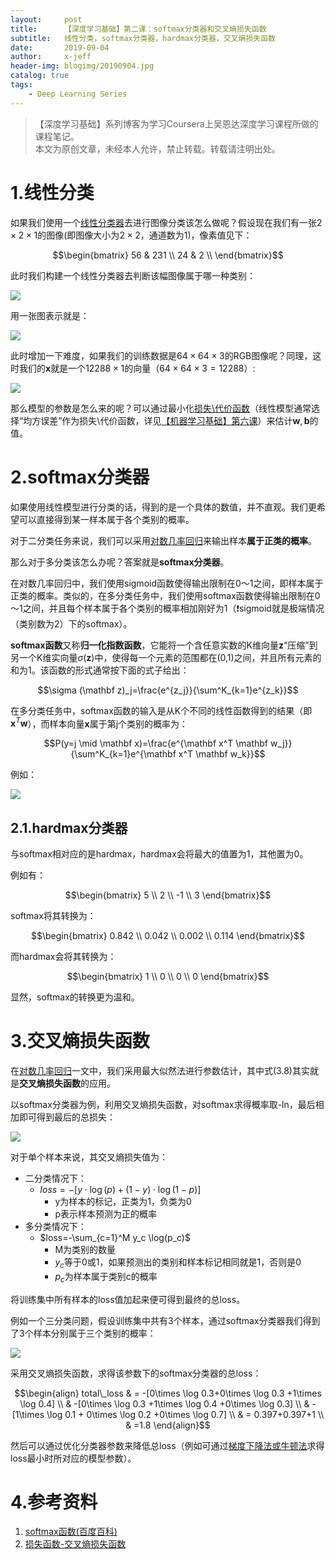 ```yaml
---
layout:     post
title:      【深度学习基础】第二课：softmax分类器和交叉熵损失函数
subtitle:   线性分类，softmax分类器，hardmax分类器，交叉熵损失函数
date:       2019-09-04
author:     x-jeff
header-img: blogimg/20190904.jpg
catalog: true
tags:
    - Deep Learning Series
---
```

>【深度学习基础】系列博客为学习Coursera上吴恩达深度学习课程所做的课程笔记。  
>本文为原创文章，未经本人允许，禁止转载。转载请注明出处。

# 1.线性分类

如果我们使用一个[线性分类器](http://shichaoxin.com/2019/06/30/机器学习基础-第六课-线性回归/)去进行图像分类该怎么做呢？假设现在我们有一张$2\times2\times1$的图像(即图像大小为$2\times 2$，通道数为1)，像素值见下：

$$\begin{bmatrix} 56 & 231 \\ 24 & 2 \\ \end{bmatrix}$$

此时我们构建一个线性分类器去判断该幅图像属于哪一种类别：

![](https://xjeffblogimg.oss-cn-beijing.aliyuncs.com/BLOGIMG/BlogImage/DeepLearningSeries/Lesson2/2x1.png)

用一张图表示就是：

![](https://xjeffblogimg.oss-cn-beijing.aliyuncs.com/BLOGIMG/BlogImage/DeepLearningSeries/Lesson2/2x2.png)

此时增加一下难度，如果我们的训练数据是$64\times 64 \times 3$的RGB图像呢？同理，这时我们的$\mathbf x$就是一个$12288\times 1$的向量（$64\times 64 \times 3=12288$）:

![](https://xjeffblogimg.oss-cn-beijing.aliyuncs.com/BLOGIMG/BlogImage/DeepLearningSeries/Lesson2/2x6.png)

那么模型的参数是怎么来的呢？可以通过最小化[损失\代价函数](http://shichaoxin.com/2018/12/02/数学基础-第二课-目标函数-损失函数-代价函数/)（线性模型通常选择“均方误差”作为损失\代价函数，详见[【机器学习基础】第六课](http://shichaoxin.com/2019/06/30/机器学习基础-第六课-线性回归/)）来估计$\mathbf w,\mathbf b$的值。

# 2.softmax分类器

如果使用线性模型进行分类的话，得到的是一个具体的数值，并不直观。我们更希望可以直接得到某一样本属于各个类别的概率。

对于二分类任务来说，我们可以采用[对数几率回归](http://shichaoxin.com/2019/08/21/机器学习基础-第七课-对数几率回归/)来输出样本**属于正类的概率**。

那么对于多分类该怎么办呢？答案就是**softmax分类器**。

在对数几率回归中，我们使用sigmoid函数使得输出限制在0～1之间，即样本属于正类的概率。类似的，在多分类任务中，我们使用softmax函数使得输出限制在0～1之间，并且每个样本属于各个类别的概率相加刚好为1（❗️sigmoid就是极端情况（类别数为2）下的softmax）。

**softmax函数**又称**归一化指数函数**，它能将一个含任意实数的K维向量$\mathbf z$“压缩”到另一个K维实向量$\sigma (\mathbf z)$中，使得每一个元素的范围都在(0,1)之间，并且所有元素的和为1。该函数的形式通常按下面的式子给出：

$$\sigma (\mathbf z)_j=\frac{e^{z_j}}{\sum^K_{k=1}e^{z_k}}$$

在多分类任务中，softmax函数的输入是从K个不同的线性函数得到的结果（即$\mathbf x^T \mathbf w$），而样本向量$\mathbf x$属于第j个类别的概率为：

$$P(y=j \mid \mathbf x)=\frac{e^{\mathbf x^T \mathbf w_j}}{\sum^K_{k=1}e^{\mathbf x^T \mathbf w_k}}$$

例如：

![](https://xjeffblogimg.oss-cn-beijing.aliyuncs.com/BLOGIMG/BlogImage/DeepLearningSeries/Lesson2/2x3.png)

## 2.1.hardmax分类器

与softmax相对应的是hardmax，hardmax会将最大的值置为1，其他置为0。

例如有：

$$\begin{bmatrix} 5 \\  2 \\ -1 \\ 3 \end{bmatrix}$$

softmax将其转换为：

$$\begin{bmatrix} 0.842 \\  0.042 \\ 0.002 \\ 0.114 \end{bmatrix}$$

而hardmax会将其转换为：

$$\begin{bmatrix} 1 \\  0 \\ 0 \\ 0 \end{bmatrix}$$

显然，softmax的转换更为温和。

# 3.交叉熵损失函数

在[对数几率回归](http://shichaoxin.com/2019/08/21/机器学习基础-第七课-对数几率回归/)一文中，我们采用最大似然法进行参数估计，其中式(3.8)其实就是**交叉熵损失函数**的应用。

以softmax分类器为例，利用交叉熵损失函数，对softmax求得概率取-ln，最后相加即可得到最后的总损失：

![](https://xjeffblogimg.oss-cn-beijing.aliyuncs.com/BLOGIMG/BlogImage/DeepLearningSeries/Lesson2/2x4.png)

对于单个样本来说，其交叉熵损失值为：

* 二分类情况下：
	* $loss=-[y\cdot \log(p)+(1-y)\cdot \log(1-p)]$
		* y为样本的标记，正类为1，负类为0
		* p表示样本预测为正的概率
* 多分类情况下：
	* $loss=-\sum_{c=1}^M y_c \log(p_c)$
		* M为类别的数量
		* $y_c$等于0或1，如果预测出的类别和样本标记相同就是1，否则是0
		* $p_c$为样本属于类别c的概率

将训练集中所有样本的loss值加起来便可得到最终的总loss。

例如一个三分类问题，假设训练集中共有3个样本，通过softmax分类器我们得到了3个样本分别属于三个类别的概率：

![](https://xjeffblogimg.oss-cn-beijing.aliyuncs.com/BLOGIMG/BlogImage/DeepLearningSeries/Lesson2/2x5.png)

采用交叉熵损失函数，求得该参数下的softmax分类器的总loss：

$$\begin{align} total\_loss & = -[0\times \log 0.3+0\times \log 0.3 +1\times \log 0.4] \\ & -[0\times \log 0.3 +1\times \log 0.4 +0\times \log 0.3] \\ & -[1\times \log 0.1 + 0\times \log 0.2 +0\times \log 0.7] \\ & = 0.397+0.397+1 \\ & =1.8 \end{align}$$

然后可以通过优化分类器参数来降低总loss（例如可通过[梯度下降法或牛顿法](http://shichaoxin.com/2019/07/10/数学基础-第六课-梯度下降法和牛顿法/)求得loss最小时所对应的模型参数）。

# 4.参考资料

1. [softmax函数(百度百科)](https://baike.baidu.com/item/Softmax函数/22772270?fr=aladdin)
2. [损失函数-交叉熵损失函数](https://zhuanlan.zhihu.com/p/35709485)